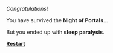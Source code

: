 *Congratulations*!

You have survived the **Night of Portals**...

But you ended up with **sleep paralysis**.

**[Restart](../wake-up.md)**
